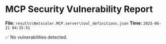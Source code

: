 # MCP Security Vulnerability Report
**File:** `results\Netscaler.MCP.server\tool_definitions.json`
**Time:** `2025-06-21 04:15:51`

✅ No vulnerabilities detected.